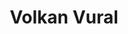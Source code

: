 ---
layout: page
title: Volkan Vural
order: 2009-01
grad_date: 'Jan 2009'
lastname: Vural
description: PhD Graduate
importance: 1
category: work
current: false 
position: Graduate
current_pos: Eze Software Group
Thesis: Improving Large Margin Classifiers using Relationships among Samples
---
